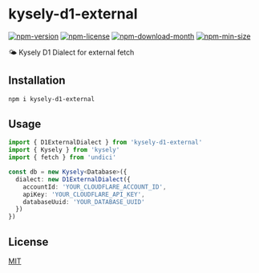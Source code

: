 <!----- BEGIN GHOST DOCS HEADER ----->

# kysely-d1-external

<!----- BEGIN GHOST DOCS BADGES ----->

<a href="https://npmjs.com/package/kysely-d1-external"><img src="https://img.shields.io/npm/v/kysely-d1-external" alt="npm-version" /></a> <a href="https://npmjs.com/package/kysely-d1-external"><img src="https://img.shields.io/npm/l/kysely-d1-external" alt="npm-license" /></a> <a href="https://npmjs.com/package/kysely-d1-external"><img src="https://img.shields.io/npm/dm/kysely-d1-external" alt="npm-download-month" /></a> <a href="https://npmjs.com/package/kysely-d1-external"><img src="https://img.shields.io/bundlephobia/min/kysely-d1-external" alt="npm-min-size" /></a>

<!----- END GHOST DOCS BADGES ----->

🌤️ Kysely D1 Dialect for external fetch

<!----- END GHOST DOCS HEADER ----->

## Installation

```sh
npm i kysely-d1-external
```

## Usage

```ts
import { D1ExternalDialect } from 'kysely-d1-external'
import { Kysely } from 'kysely'
import { fetch } from 'undici'

const db = new Kysely<Database>({
  dialect: new D1ExternalDialect({
    accountId: 'YOUR_CLOUDFLARE_ACCOUNT_ID',
    apiKey: 'YOUR_CLOUDFLARE_API_KEY',
    databaseUuid: 'YOUR_DATABASE_UUID'
  })
})
```

<!----- BEGIN GHOST DOCS FOOTER ----->

## License

[MIT](LICENSE)

<!----- END GHOST DOCS FOOTER ----->
